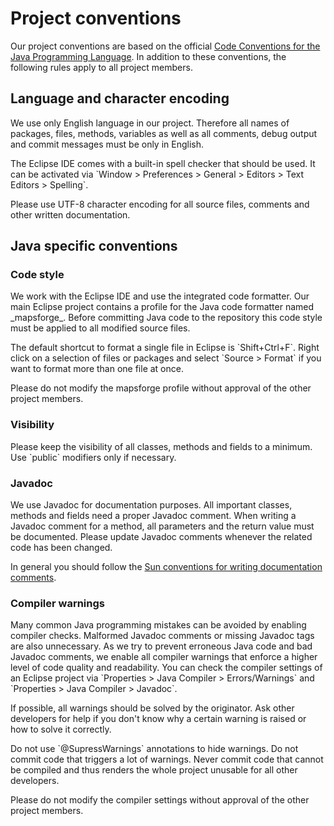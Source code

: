 Project conventions
===================

Our project conventions are based on the official [Code Conventions for
the Java Programming
Language](http://www.oracle.com/technetwork/java/codeconv-138413.html).
In addition to these conventions, the following rules apply to all
project members.

Language and character encoding
-------------------------------

We use only English language in our project. Therefore all names of
packages, files, methods, variables as well as all comments, debug
output and commit messages must be only in English.

The Eclipse IDE comes with a built-in spell checker that should be used.
It can be activated via \`Window \> Preferences \> General \> Editors \>
Text Editors \> Spelling\`.

Please use UTF-8 character encoding for all source files, comments and
other written documentation.

Java specific conventions
-------------------------

### Code style

We work with the Eclipse IDE and use the integrated code formatter. Our
main Eclipse project contains a profile for the Java code formatter
named \_mapsforge\_. Before committing Java code to the repository this
code style must be applied to all modified source files.

The default shortcut to format a single file in Eclipse is
\`Shift+Ctrl+F\`. Right click on a selection of files or packages and
select \`Source \> Format\` if you want to format more than one file at
once.

Please do not modify the mapsforge profile without approval of the other
project members.

### Visibility

Please keep the visibility of all classes, methods and fields to a
minimum. Use \`public\` modifiers only if necessary.

### Javadoc

We use Javadoc for documentation purposes. All important classes,
methods and fields need a proper Javadoc comment. When writing a Javadoc
comment for a method, all parameters and the return value must be
documented. Please update Javadoc comments whenever the related code has
been changed.

In general you should follow the [Sun conventions for writing
documentation
comments](http://www.oracle.com/technetwork/java/javase/documentation/index-137868.html).

### Compiler warnings

Many common Java programming mistakes can be avoided by enabling
compiler checks. Malformed Javadoc comments or missing Javadoc tags are
also unnecessary. As we try to prevent erroneous Java code and bad
Javadoc comments, we enable all compiler warnings that enforce a higher
level of code quality and readability. You can check the compiler
settings of an Eclipse project via \`Properties \> Java Compiler \>
Errors/Warnings\` and \`Properties \> Java Compiler \> Javadoc\`.

If possible, all warnings should be solved by the originator. Ask other
developers for help if you don't know why a certain warning is raised or
how to solve it correctly.

Do not use \`@SupressWarnings\` annotations to hide warnings. Do not
commit code that triggers a lot of warnings. Never commit code that
cannot be compiled and thus renders the whole project unusable for all
other developers.

Please do not modify the compiler settings without approval of the other
project members.
